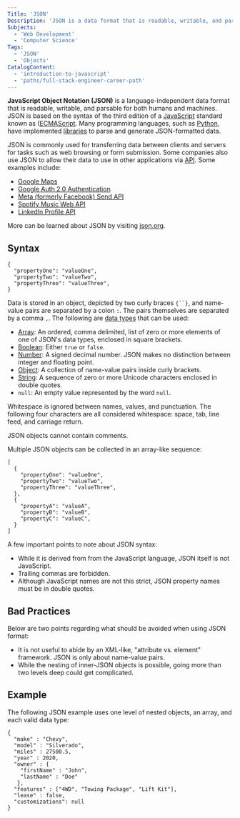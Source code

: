 ```yaml
---
Title: 'JSON'
Description: 'JSON is a data format that is readable, writable, and parsable for both humans and machines.'
Subjects:
  - 'Web Development'
  - 'Computer Science'
Tags:
  - 'JSON'
  - 'Objects'
CatalogContent:
  - 'introduction-to-javascript'
  - 'paths/full-stack-engineer-career-path'
---
```


<link rel="canonical" href="https://www.codecademy.com/article/what-is-json" />

**JavaScript Object Notation (JSON)** is a language-independent data format that is readable, writable, and parsable for both humans and machines. JSON is based on the syntax of the third edition of a [JavaScript](https://www.codecademy.com/resources/docs/javascript) standard known as ([ECMAScript](https://www.ecma-international.org/publications-and-standards/standards/ecma-262/). Many programming languages, such as [Python](https://www.codecademy.com/resources/docs/python), have implemented [libraries](https://www.codecademy.com/resources/docs/python/json-module) to parse and generate JSON-formatted data.

JSON is commonly used for transferring data between clients and servers for tasks such as web browsing or form submission. Some companies also use JSON to allow their data to use in other applications via [API](https://www.codecademy.com/resources/docs/general/api). Some examples include:

- [Google Maps](https://developers.google.com/maps/documentation/geocoding/start)
- [Google Auth 2.0 Authentication](https://developers.google.com/identity/protocols/oauth2/service-account)
- [Meta (formerly Facebook) Send API](https://developers.facebook.com/docs/messenger-platform/reference/send-api)
- [Spotify Music Web API](https://developer.spotify.com/documentation/web-api/)
- [LinkedIn Profile API](https://docs.microsoft.com/en-us/linkedin/shared/integrations/people/profile-api)

More can be learned about JSON by visiting [json.org](https://www.json.org/).

## Syntax

```pseudo
{
  "propertyOne": "valueOne",
  "propertyTwo": "valueTwo",
  "propertyThree": "valueThree",
}
```

Data is stored in an object, depicted by two curly braces ` {``} `, and name-value pairs are separated by a colon `:`. The pairs themselves are separated by a comma `,`. The following are [data types](https://www.codecademy.com/resources/docs/general/data-types) that can be used:

- [Array](https://www.codecademy.com/resources/docs/general/array): An ordered, comma delimited, list of zero or more elements of one of JSON's data types, enclosed in square brackets.
- [Boolean](https://www.codecademy.com/resources/docs/general/boolean): Either `true` or `false`.
- [Number](https://www.codecademy.com/resources/docs/general/number): A signed decimal number. JSON makes no distinction between integer and floating point.
- [Object](https://www.codecademy.com/resources/docs/general/object): A collection of name-value pairs inside curly brackets.
- [String](https://www.codecademy.com/resources/docs/general/string): A sequence of zero or more Unicode characters enclosed in double quotes.
- `null`: An empty value represented by the word `null`.

Whitespace is ignored between names, values, and punctuation. The following four characters are all considered whitespace: space, tab, line feed, and carriage return.

JSON objects cannot contain comments.

Multiple JSON objects can be collected in an array-like sequence:

```pseudo
[
  {
    "propertyOne": "valueOne",
    "propertyTwo": "valueTwo",
    "propertyThree": "valueThree",
  },
  {
    "propertyA": "valueA",
    "propertyB": "valueB",
    "propertyC": "valueC",
  }
]
```

A few important points to note about JSON syntax:

- While it is derived from from the JavaScript language, JSON itself is not JavaScript.
- Trailing commas are forbidden.
- Although JavaScript names are not this strict, JSON property names must be in double quotes.

## Bad Practices

Below are two points regarding what should be avoided when using JSON format:

- It is not useful to abide by an XML-like, "attribute vs. element" framework. JSON is only about name-value pairs.
- While the nesting of inner-JSON objects is possible, going more than two levels deep could get complicated.

## Example

The following JSON example uses one level of nested objects, an array, and each valid data type:

```pseudo
{
  "make" : "Chevy",
  "model" : "Silverado",
  "miles" : 27500.5,
  "year" : 2020,
  "owner" : {
    "firstName" : "John",
    "lastName" : "Doe"
   },
  "features" : ["4WD", "Towing Package", "Lift Kit"],
  "lease" : false,
  "customizations": null
}
```
